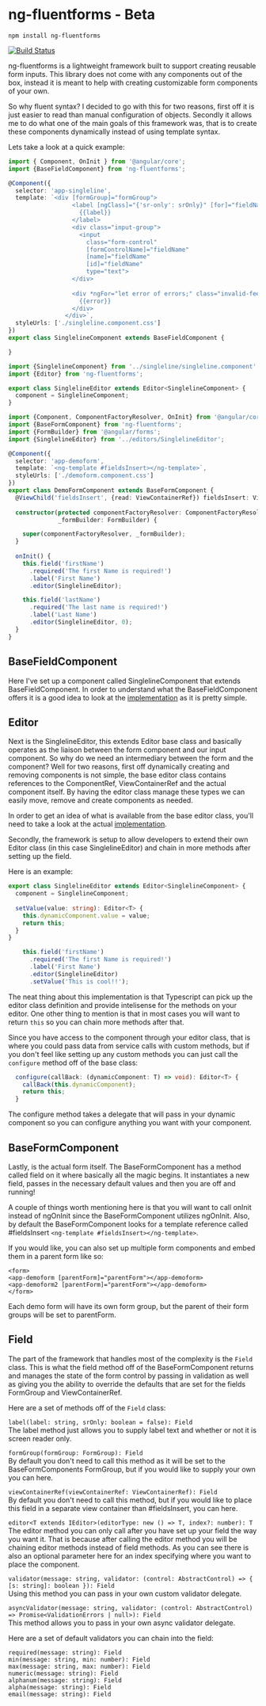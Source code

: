 # ng-fluentforms - Beta

`npm install ng-fluentforms`

[![Build Status](https://travis-ci.org/ssinno28/ng-fluentforms.svg?branch=master)](https://travis-ci.org/ssinno28/ng-fluentforms)

ng-fluentforms is a lightweight framework built to support creating reusable form inputs. This library does not come with any components out of the box, instead
it is meant to help with creating customizable form components of your own.

So why fluent syntax? I decided to go with this for two reasons, first off it is just easier to read than manual configuration of objects. Secondly it 
allows me to do what one of the main goals of this framework was, that is to create these components dynamically instead of using template syntax.

Lets take a look at a quick example:

```typescript
import { Component, OnInit } from '@angular/core';
import {BaseFieldComponent} from 'ng-fluentforms';

@Component({
  selector: 'app-singleline',
  template: `<div [formGroup]="formGroup">
                  <label [ngClass]="{'sr-only': srOnly}" [for]="fieldName" class="form-control-label">
                    {{label}}
                  </label>
                  <div class="input-group">
                    <input
                      class="form-control"
                      [formControlName]="fieldName"
                      [name]="fieldName"
                      [id]="fieldName"
                      type="text">
                  </div>
                
                  <div *ngFor="let error of errors;" class="invalid-feedback">
                    {{error}}
                  </div>
                </div>`,
  styleUrls: ['./singleline.component.css']
})
export class SinglelineComponent extends BaseFieldComponent {

}

import {SinglelineComponent} from '../singleline/singleline.component';
import {Editor} from 'ng-fluentforms';

export class SinglelineEditor extends Editor<SinglelineComponent> {
  component = SinglelineComponent;
}

import {Component, ComponentFactoryResolver, OnInit} from '@angular/core';
import {BaseFormComponent} from 'ng-fluentforms';
import {FormBuilder} from '@angular/forms';
import {SinglelineEditor} from '../editors/SinglelineEditor';

@Component({
  selector: 'app-demoform',
  template: `<ng-template #fieldsInsert></ng-template>`,
  styleUrls: ['./demoform.component.css']
})
export class DemoFormComponent extends BaseFormComponent {
  @ViewChild('fieldsInsert', {read: ViewContainerRef}) fieldsInsert: ViewContainerRef;
  
  constructor(protected componentFactoryResolver: ComponentFactoryResolver,
              _formBuilder: FormBuilder) {

    super(componentFactoryResolver, _formBuilder);
  }
 
  onInit() {
    this.field('firstName')
      .required('The first Name is required!')
      .label('First Name')
      .editor(SinglelineEditor);

    this.field('lastName')
      .required('The last name is required!')
      .label('Last Name')
      .editor(SinglelineEditor, 0);
  }
}
```

## BaseFieldComponent

Here I've set up a component called SinglelineComponent that extends BaseFieldComponent. In order to understand what the BaseFieldComponent offers
it is a good idea to look at the [implementation](https://github.com/ssinno28/ng-fluentforms/blob/master/src/app/fluentforms/components/basefield/basefield.component.ts) as it is pretty simple.

## Editor

Next is the SinglelineEditor, this extends Editor base class and basically operates as the liaison between the form component and our input component. So why do we need an intermediary between
the form and the component? Well for two reasons, first off dynamically creating and removing components is not simple, the base editor class contains references 
to the ComponentRef, ViewContainerRef and the actual component itself. By having the editor class manage these types we can easily move, remove and create components as needed.

In order to get an idea of what is available from the base editor class, you'll need to take a look at the actual 
[implementation](https://github.com/ssinno28/ng-fluentforms/blob/master/src/app/fluentforms/editors/base.editor.ts).

Secondly, the framework is setup to allow developers to extend their own Editor class (in this case SinglelineEditor) and chain in more methods after setting up the field.

Here is an example:

```typescript
export class SinglelineEditor extends Editor<SinglelineComponent> {
  component = SinglelineComponent;
  
  setValue(value: string): Editor<T> {
    this.dynamicComponent.value = value;
    return this;
  }
}

    this.field('firstName')
      .required('The first Name is required!')
      .label('First Name')
      .editor(SinglelineEditor)
      .setValue('This is cool!!');
```

The neat thing about this implementation is that Typescript can pick up the editor class definition and provide intelisense for the methods on your editor. One other thing to mention is that 
in most cases you will want to return `this` so you can chain more methods after that. 

Since you have access to the component through your editor class, that is where you could pass data from service calls with custom methods, but if you 
don't feel like setting up any custom methods you can just call the `configure` method off of the base class:

```typescript
  configure(callBack: (dynamicComponent: T) => void): Editor<T> {
    callBack(this.dynamicComponent);
    return this;
  }
```

The configure method takes a delegate that will pass in your dynamic component so you can configure anything you want with your component.

## BaseFormComponent

Lastly, is the actual form itself. The BaseFormComponent has a method called field on it where basically all the magic begins. It instantiates a new field, passes in the necessary default
values and then you are off and running!

A couple of things worth mentioning here is that you will want to call onInit instead of ngOnInit since the BaseFormComponent utilizes ngOnInit. Also, by default the BaseFormComponent
looks for a template reference called #fieldsInsert `<ng-template #fieldsInsert></ng-template>`.

If you would like, you can also set up multiple form components and embed them in a parent form like so:

```angular2html
<form>
<app-demoform [parentForm]="parentForm"></app-demoform>
<app-demoform2 [parentForm]="parentForm"></app-demoform>
</form>
```

Each demo form will have its own form group, but the parent of their form groups will be set to parentForm.

## Field

The part of the framework that handles most of the complexity is the `Field` class. This is what the field method off of the BaseFormComponent returns and 
manages the state of the form control by passing in validation as well as giving you the ability to override the defaults that are set for the fields
FormGroup and ViewContainerRef.

Here are a set of methods off of the `Field` class:

`label(label: string, srOnly: boolean = false): Field`  
The label method just allows you to supply label text and whether or not it is screen reader only.

`formGroup(formGroup: FormGroup): Field`  
By default you don't need to call this method as it will be set to the BaseFormComponents FormGroup, but if you would like to supply your own
you can here.

`viewContainerRef(viewContainerRef: ViewContainerRef): Field`  
By default you don't need to call this method, but if you would like to place this field in a separate view container than #fieldsInsert, you can here.

`editor<T extends IEditor>(editorType: new () => T, index?: number): T`  
The editor method you can only call after you have set up your field the way you want it. That is because after calling the editor method
you will be chaining editor methods instead of field methods. As you can see there is also an optional parameter here for an index specifying 
where you want to place the component.

`validator(message: string, validator: (control: AbstractControl) => { [s: string]: boolean }): Field`  
Using this method you can pass in your own custom validator delegate.

`asyncValidator(message: string, validator: (control: AbstractControl) => Promise<ValidationErrors | null>): Field`  
This method allows you to pass in your own async validator delegate.

Here are a set of default validators you can chain into the field:

`required(message: string): Field`  
`min(message: string, min: number): Field`  
`max(message: string, max: number): Field`  
`numeric(message: string): Field`  
`alphanum(message: string): Field`  
`alpha(message: string): Field`  
`email(message: string): Field`  


